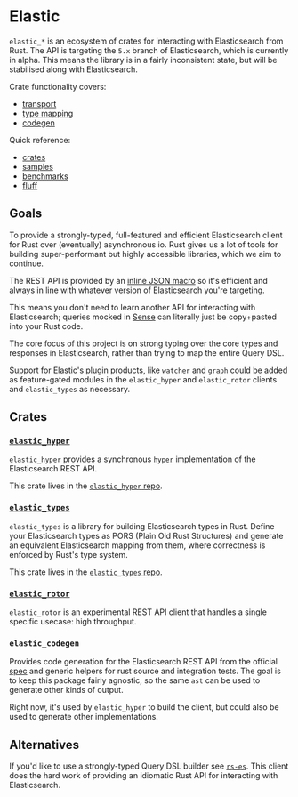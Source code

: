 # Elastic

`elastic_*` is an ecosystem of crates for interacting with Elasticsearch from Rust.
The API is targeting the `5.x` branch of Elasticsearch, which is currently in alpha.
This means the library is in a fairly inconsistent state, but will be stabilised along with Elasticsearch.

Crate functionality covers:

- [transport](#elastic_hyper)
- [type mapping](#elastic_types)
- [codegen](#elastic_codegen)

Quick reference:

- [crates](#crates)
- [samples](https://github.com/elastic-rs/elastic-hyper/tree/master/samples)
- [benchmarks](https://github.com/elastic-rs/index/tree/master/benches)
- [fluff](#design)

## Goals

To provide a strongly-typed, full-featured and efficient Elasticsearch client for Rust over (eventually) asynchronous io. Rust gives us a lot of tools for building super-performant but highly accessible libraries, which we aim to continue.

The REST API is provided by an [inline JSON macro](https://github.com/KodrAus/json_str) so it's efficient and always in line with whatever version of Elasticsearch you're targeting.

This means you don't need to learn another API for interacting with Elasticsearch; queries mocked in [Sense](https://www.elastic.co/blog/found-sense-a-cool-json-aware-interface-to-elasticsearch) can literally just be copy+pasted into your Rust code.

The core focus of this project is on strong typing over the core types and responses in Elasticsearch, rather than trying to map the entire Query DSL.

Support for Elastic's plugin products, like `watcher` and `graph` could be added as feature-gated modules in the `elastic_hyper` and `elastic_rotor` clients and `elastic_types` as necessary.

## Crates

### [`elastic_hyper`](https://github.com/elastic-rs/elastic-hyper)

`elastic_hyper` provides a synchronous [`hyper`](https://github.com/hyperium/hyper) implementation of the Elasticsearch REST API.

This crate lives in the [`elastic_hyper` repo](https://github.com/elastic-rs/elastic-hyper).

### [`elastic_types`](https://github.com/elastic-rs/elastic-types)

`elastic_types` is a library for building Elasticsearch types in Rust. Define your Elasticsearch types as PORS (Plain Old Rust Structures) and generate an equivalent Elasticsearch mapping from them, where correctness is enforced by Rust's type system.

This crate lives in the [`elastic_types` repo](https://github.com/elastic-rs/elastic-types).

### [`elastic_rotor`](https://github.com/elastic-rs/elastic-rotor)

`elastic_rotor` is an experimental REST API client that handles a single specific usecase: high throughput.

### `elastic_codegen`

Provides code generation for the Elasticsearch REST API from the official [spec](https://github.com/elastic/elasticsearch/tree/master/rest-api-spec) and generic helpers for rust source and integration tests. The goal is to keep this package fairly agnostic, so the same `ast` can be used to generate other kinds of output.

Right now, it's used by `elastic_hyper` to build the client, but could also be used to generate other implementations.

## Alternatives

If you'd like to use a strongly-typed Query DSL builder see [`rs-es`](https://github.com/benashford/rs-es). This client does the hard work of providing an idiomatic Rust API for interacting with Elasticsearch.

